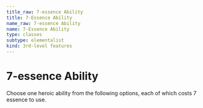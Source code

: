 ```yaml
---
title_raw: 7-essence Ability
title: 7-Essence Ability
name_raw: 7-essence Ability
name: 7-Essence Ability
type: classes
subtype: elementalist
kind: 3rd-level features
---
```


# 7-essence Ability

Choose one heroic ability from the following options, each of which costs 7 essence to use.
